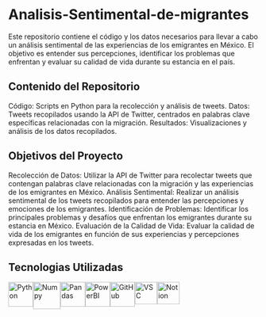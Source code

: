 # Analisis-Sentimental-de-migrantes
Este repositorio contiene el código y los datos necesarios para llevar a cabo un análisis sentimental de las experiencias de los emigrantes en México. El objetivo es entender sus percepciones, identificar los problemas que enfrentan y evaluar su calidad de vida durante su estancia en el país.

## Contenido del Repositorio
Código: Scripts en Python para la recolección y análisis de tweets.
Datos: Tweets recopilados usando la API de Twitter, centrados en palabras clave específicas relacionadas con la migración.
Resultados: Visualizaciones y análisis de los datos recopilados.

## Objetivos del Proyecto
Recolección de Datos: Utilizar la API de Twitter para recolectar tweets que contengan palabras clave relacionadas con la migración y las experiencias de los emigrantes en México.
Análisis Sentimental: Realizar un análisis sentimental de los tweets recopilados para entender las percepciones y emociones de los emigrantes.
Identificación de Problemas: Identificar los principales problemas y desafíos que enfrentan los emigrantes durante su estancia en México.
Evaluación de la Calidad de Vida: Evaluar la calidad de vida de los emigrantes en función de sus experiencias y percepciones expresadas en los tweets.


## Tecnologias Utilizadas
<div style="display: flex;">
<img src="https://brandslogos.com/wp-content/uploads/images/large/python-logo.png" alt="Python" width="50px" style="max-width:100%; height:auto;" title="Python">
<img src="https://img.icons8.com/color/452/numpy.png" alt="Numpy" width="55px" style="max-width:100%; height:auto;" title="Numpy">
<img src="https://upload.wikimedia.org/wikipedia/commons/thumb/2/22/Pandas_mark.svg/800px-Pandas_mark.svg.png" alt="Pandas" width="50px" style="max-width:100%; height:auto;" title="Pandas">
<img src="https://www.it.miami.edu/_assets/images/O365_Power_BI.png" alt="PowerBI" width="50px" style="max-width:100%; height:auto;" title="PowerBI">
<img src="https://pngimg.com/uploads/github/github_PNG80.png" alt="GitHub" width="50px" style="max-width:100%; height:auto;" title="GitHub">
<img src="https://code.visualstudio.com/assets/images/code-stable.png" alt="VSC" width="45px" style="max-width:100%; height:auto;" title="VSC">
<img src="https://creazilla-store.fra1.digitaloceanspaces.com/icons/3270344/notion-icon-sm.png" alt="Notion" width="45px" style="max-width:100%; height:auto;" title="Notion">
</div>
